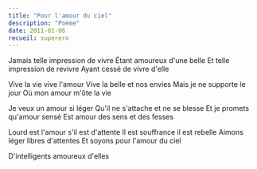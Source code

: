 ```yaml
---
title: "Pour l'amour du ciel"
description: "Poème"
date: 2011-01-06
recueil: superero
---
```


Jamais telle impression de vivre
Étant amoureux d'une belle
Et telle impression de revivre
Ayant cessé de vivre d'elle

Vive la vie vive l'amour
Vive la belle et nos envies
Mais je ne supporte le jour
Où mon amour m'ôte la vie

Je veux un amour si léger
Qu'il ne s'attache et ne se blesse
Et je promets qu'amour sensé
Est amour des sens et des fesses

Lourd est l'amour s'il est d'attente
Il est souffrance il est rebelle
Aimons léger libres d'attentes
Et soyons pour l'amour du ciel

D'intelligents amoureux d'elles
